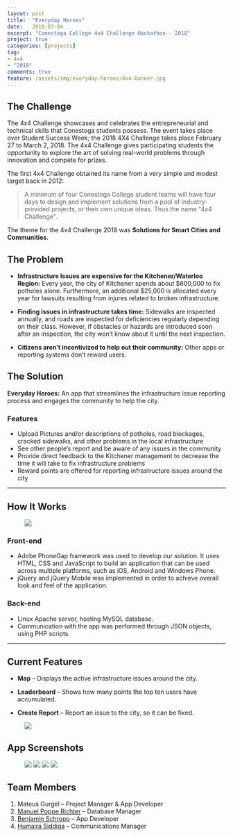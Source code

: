 ```yaml
---
layout: post
title:  "Everyday Heroes"
date:   2018-03-04
excerpt: "Conestoga College 4x4 Challenge Hackathon - 2018"
project: true
categories: [projects]
tag:
- 4x4
- "2018"
comments: true
feature: /assets/img/everyday-heroes/4x4-banner.jpg
---
```

## The Challenge

The 4x4 Challenge showcases and celebrates the entrepreneurial and technical skills that Conestoga students possess. The event takes place over Student Success Week; the 2018 4X4 Challenge takes place February 27 to March 2, 2018. The 4x4 Challenge gives participating students the opportunity to explore the art of solving real-world problems through innovation and compete for prizes.

The first 4x4 Challenge obtained its name from a very simple and modest target back in 2012:

> A minimum of four Conestoga College student teams will have four days to design and implement solutions from a pool of industry-provided projects, or their own unique ideas. Thus the name "4x4 Challenge".

The theme for the 4x4 Challenge 2018 was **Solutions for Smart Cities and Communities**.

## The Problem

- **Infrastructure Issues are expensive for the Kitchener/Waterloo Region:** Every year, the city of Kitchener spends about $600,000 to fix potholes alone. Furthermore, an additional $25,000 is allocated every year for lawsuits resulting from injures related to broken infrastructure.

- **Finding issues in infrastructure takes time:** Sidewalks are inspected annually, and roads are inspected for deficiencies regularly depending on their class. However, if obstacles or hazards are introduced soon after an inspection, the city won’t know about it until the next inspection.

- **Citizens aren’t incentivized to help out their community:** Other apps or reporting systems don’t reward users.

## The Solution

**Everyday Heroes:** An app that streamlines the infrastructure issue reporting process and engages the community to help the city.

### Features

- Upload Pictures and/or descriptions of potholes, road blockages, cracked sidewalks, and other problems in the local infrastructure
- See other people’s report and be aware of any issues in the community
- Provide direct feedback to the Kitchener management to decrease the time it will take to fix infrastructure problems
- Reward points are offered for reporting infrastructure issues around the city

***

## How It Works

<figure class="half-center">
    <a><img src="https://exposure.imgix.net/production/photos/k2rkwtxz8qpff4lbrtc18zix0tf0pgck5q30/original.png?fm=pjpg&auto=format&q=90&dpr=1&h=1500"></a>
</figure>

### Front-end

- Adobe PhoneGap framework was used to develop our solution. It uses HTML, CSS and JavaScript to build an application that can be used across multiple platforms, such as iOS, Android and Windows Phone.
- jQuery and jQuery Mobile was implemented in order to achieve overall look and feel of the application.

### Back-end

- Linux Apache server, hosting MySQL database.
- Communication with the app was performed through JSON objects, using PHP scripts.

***

## Current Features

- **Map** – Displays the active infrastructure issues around the city.

- **Leaderboard** – Shows how many points the top ten users have accumulated.

- **Create Report** – Report an issue to the city, so it can be fixed.

<figure class="half-center">
    <a><img src="https://exposure-media.s3.amazonaws.com/production/photos/is7ul3ca0jvo3g3s228fwl9kcg6rkp8spmi2/original.gif?fm=pjpg&auto=format&q=90&dpr=1&h=1500"></a>
</figure>

## App Screenshots

<figure class="fourth">
    <a href="https://exposure.imgix.net/production/photos/72mjt3izip64vlzkcwt90f5cbibgp9bidxdc/original.png?fm=pjpg&auto=format&q=90&dpr=1&h=1500"><img src="https://exposure.imgix.net/production/photos/72mjt3izip64vlzkcwt90f5cbibgp9bidxdc/original.png?fm=pjpg&auto=format&q=90&dpr=1&h=1500"></a>
    <a href="https://exposure.imgix.net/production/photos/b2rvrsls1a8roonspmpuothk9hlc4s5ld6ug/original.png?fm=pjpg&auto=format&q=90&dpr=1&h=1500"><img src="https://exposure.imgix.net/production/photos/b2rvrsls1a8roonspmpuothk9hlc4s5ld6ug/original.png?fm=pjpg&auto=format&q=90&dpr=1&h=1500"></a>
    <a href="https://exposure.imgix.net/production/photos/s7ncw6fwmha39ka0ij4zigsel3utjvtdf4nk/original.png?fm=pjpg&auto=format&q=90&dpr=1&h=1500"><img src="https://exposure.imgix.net/production/photos/s7ncw6fwmha39ka0ij4zigsel3utjvtdf4nk/original.png?fm=pjpg&auto=format&q=90&dpr=1&h=1500"></a>
    <a href="https://exposure.imgix.net/production/photos/v2hz8ugzivzuvz9gvc56alzhcn0lr0ioxi6u/original.png?fm=pjpg&auto=format&q=90&dpr=1&h=1500"><img src="https://exposure.imgix.net/production/photos/v2hz8ugzivzuvz9gvc56alzhcn0lr0ioxi6u/original.png?fm=pjpg&auto=format&q=90&dpr=1&h=1500"></a>
</figure>

## Team Members
1. Mateus Gurgel – Project Manager & App Developer
2. [Manuel Poppe Richter](https://www.linkedin.com/in/manuel-poppe-richter/) – Database Manager
3. [Benjamin Schropp](https://www.linkedin.com/in/benjamin-s-6a3373156/) – App Developer
4. [Humaira Siddiqa](https://www.linkedin.com/in/hsiddiqa/) – Communications Manager
